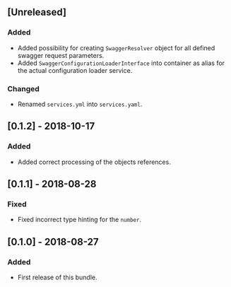 ## [Unreleased]
### Added
- Added possibility for creating `SwaggerResolver` object for all defined swagger request parameters.
- Added `SwaggerConfigurationLoaderInterface` into container as alias for the actual configuration loader service.
### Changed
- Renamed `services.yml` into `services.yaml`.

## [0.1.2] - 2018-10-17
### Added
- Added correct processing of the objects references.

## [0.1.1] - 2018-08-28
### Fixed
- Fixed incorrect type hinting for the `number`.

## [0.1.0] - 2018-08-27
### Added
- First release of this bundle.
